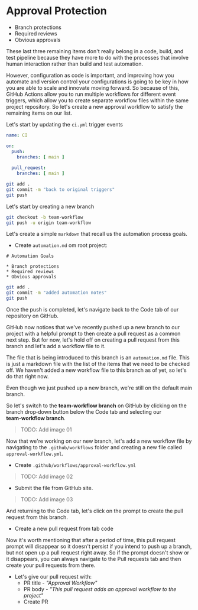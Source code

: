 # Approval Protection

* Branch protections
* Required reviews
* Obvious approvals

These last three remaining items don't really belong in a code, build, and test pipeline because they have more to do with the processes that involve human interaction rather than build and test automation. 

However, configuration as code is important, and improving how you automate and version control your configurations is going to be key in how you are able to scale and innovate moving forward. So because of this, GitHub Actions allow you to run multiple workflows for different event triggers, which allow you to create separate workflow files within the same project repository. So let's create a new approval workflow to satisfy the remaining items on our list.

Let's start by updating the `ci.yml` trigger events

```yml
name: CI 

on:
  push:
    branches: [ main ]
    
  pull_request:
    branches: [ main ]
```

```bash
git add .
git commit -m "back to original triggers"
git push
```

Let's start by creating a new branch

```bash
git checkout -b team-workflow
git push -u origin team-workflow
```

Let's create a simple `markdown` that recall us the automation process goals.

* Create `automation.md` om root project:

```
# Automation Goals

* Branch protections
* Required reviews
* Obvious approvals
```

```bash
git add .
git commit -m "added automation notes"
git push
```

Once the push is completed, let's navigate back to the Code tab of our repository on GitHub. 

GitHub now notices that we've recently pushed up a new branch to our project with a helpful prompt to then create a pull request as a common next step. But for now, let's hold off on creating a pull request from this branch and let's add a workflow file to it. 

The file that is being introduced to this branch is an `automation.md` file. This is just a markdown file with the list of the items that we need to be checked off. We haven't added a new workflow file to this branch as of yet, so let's do that right now. 

Even though we just pushed up a new branch, we're still on the default main branch. 

So let's switch to the **team‑workflow branch** on GitHub by clicking on the branch drop‑down button below the Code tab and selecting our **team‑workflow branch**. 

> TODO: Add image 01

Now that we're working on our new branch, let's add a new workflow file by navigating to the `.github/workflows` folder and creating a new file called `approval‑workflow.yml`. 

* Create `.github/workflows/approval-workflow.yml`

> TODO: Add image 02

* Submit the file from GitHub site.

> TODO: Add image 03

And returning to the Code tab, let's click on the prompt to create the pull request from this branch. 

* Create a new pull request from tab code

Now it's worth mentioning that after a period of time, this pull request prompt will disappear so it doesn't persist if you intend to push up a branch, but not open up a pull request right away. So if the prompt doesn't show or it disappears, you can always navigate to the Pull requests tab and then create your pull requests from there. 

* Let's give our pull request with:
    * PR title - *"Approval Workflow"*
    * PR body - *"This pull request adds an approval workflow to the project"*
    * Create PR


